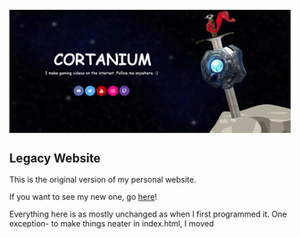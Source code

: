 ![Cortanium's Legacy Website](https://github.com/Cortanium/legacywebsitecontent/blob/main/cortylegacy.PNG?raw=true)
## Legacy Website

This is the original version of my personal website. 

If you want to see my new one, go [here](github.com/cortanium/cortanium.github.io)!


Everything here is as mostly unchanged as when I first programmed it. 
One exception- to make things neater in index.html, I moved <style> code to separate .css file.

This website includes..

  - A side image that transforms to a center image on mobile

  - Social link integration buttons

  - A big name, and a big subtext.

## Revision (Planned)   https://github.com/Cortanium/legacywebsite.v2

  - Better code! More formatting.

  - Excision of large parts of the website data. I can do twice as much with half as much.

  - CDN provided CSS, JS, and fonts

Goal: No visual changes, just a smaller, more optimized, and better internally designed website.

